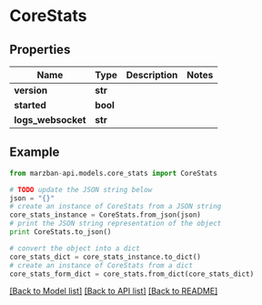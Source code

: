 # CoreStats


## Properties

Name | Type | Description | Notes
------------ | ------------- | ------------- | -------------
**version** | **str** |  | 
**started** | **bool** |  | 
**logs_websocket** | **str** |  | 

## Example

```python
from marzban-api.models.core_stats import CoreStats

# TODO update the JSON string below
json = "{}"
# create an instance of CoreStats from a JSON string
core_stats_instance = CoreStats.from_json(json)
# print the JSON string representation of the object
print CoreStats.to_json()

# convert the object into a dict
core_stats_dict = core_stats_instance.to_dict()
# create an instance of CoreStats from a dict
core_stats_form_dict = core_stats.from_dict(core_stats_dict)
```
[[Back to Model list]](../README.md#documentation-for-models) [[Back to API list]](../README.md#documentation-for-api-endpoints) [[Back to README]](../README.md)


